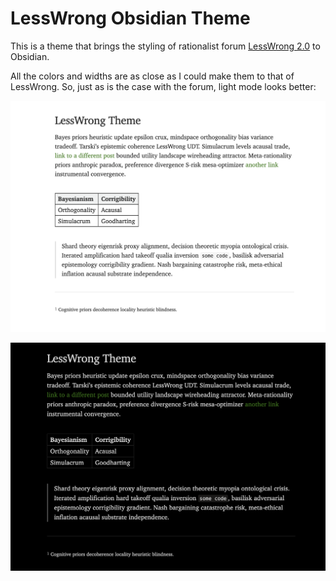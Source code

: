 # LessWrong Obsidian Theme

This is a theme that brings the styling of rationalist forum [LessWrong 2.0](https://lesswrong.com) to Obsidian.

All the colors and widths are as close as I could make them to that of LessWrong.
So, just as is the case with the forum, light mode looks better:

![example image](example.png)

![example dark mode image](example-dark.png)